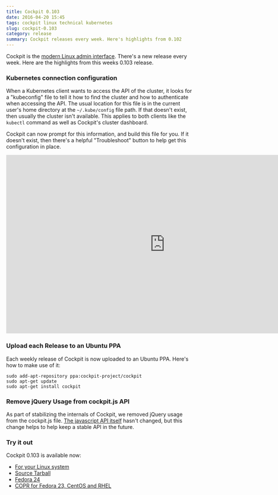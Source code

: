 ```yaml
---
title: Cockpit 0.103
date: 2016-04-20 15:45
tags: cockpit linux technical kubernetes
slug: cockpit-0.103
category: release
summary: Cockpit releases every week. Here's highlights from 0.102
---
```


Cockpit is the [modern Linux admin interface](https://cockpit-project.org/). There's a new release every week. Here are the highlights from this weeks 0.103 release.

### Kubernetes connection configuration

When a Kubernetes client wants to access the API of the cluster, it looks for a "kubeconfig" file to tell it how to find the cluster and how to authenticate when accessing the API. The usual location for this file is in the current user's home directory at the ```~/.kube/config``` file path. If that doesn't exist, then usually the cluster isn't available. This applies to both clients like the ```kubectl``` command as well as Cockpit's cluster dashboard.

Cockpit can now prompt for this information, and build this file for you. If it doesn't exist, then there's a helpful "Troubleshoot" button to help get this configuration in place.

<iframe width="853" height="480" src="https://youtube.com/embed/WSh7wYhAXrA" frameborder="0" allowfullscreen></iframe>


### Upload each Release to an Ubuntu PPA

Each weekly release of Cockpit is now uploaded to an Ubuntu PPA. Here's how to make use of it:

```unknown
sudo add-apt-repository ppa:cockpit-project/cockpit
sudo apt-get update
sudo apt-get install cockpit
```

### Remove jQuery Usage from cockpit.js API

As part of stabilizing the internals of Cockpit, we removed jQuery usage from the cockpit.js file. [The javascript API itself](https://cockpit-project.org/guide/latest/api-base1.html) hasn't changed, but this change helps to help keep a stable API in the future.


### Try it out

Cockpit 0.103 is available now:

 * [For your Linux system](https://cockpit-project.org/running.html)
 * [Source Tarball](https://github.com/cockpit-project/cockpit/releases/tag/0.103)
 * [Fedora 24](https://bodhi.fedoraproject.org/updates/cockpit-0.103-1.fc24)
 * [COPR for Fedora 23, CentOS and RHEL](https://copr.fedoraproject.org/coprs/g/cockpit/cockpit-preview/)
